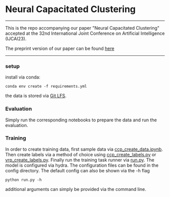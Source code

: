 # Neural Capacitated Clustering

---
This is the repo accompanying our paper 
"Neural Capacitated Clustering"
accepted at the 32nd International Joint Conference on Artificial Intelligence
(IJCAI23).

The preprint version of our paper can be found [here](https://arxiv.org/abs/2302.05134)

---


### setup

install via conda:
````
conda env create -f requirements.yml
````
the data is stored via [Git LFS](https://docs.github.com/en/repositories/working-with-files/managing-large-files/about-git-large-file-storage).

### Evaluation
Simply run the corresponding notebooks to prepare the data and run the evaluation.


### Training

In order to create training data, first sample data via [ccp_create_data.ipynb](ccp_create_data.ipynb).
Then create labels via a method of choice using 
[ccp_create_labels.py](ccp_create_labels.py) or [vrp_create_labels.py](vrp_create_labels.py).
Finally run the training task runner via [run.py](run.py). The model is configured via hydra. 
The configuration files can be found in the config directory. 
The default config can also be shown via the -h flag
````
python run.py -h
````
additional arguments can simply be provided via the command line.
